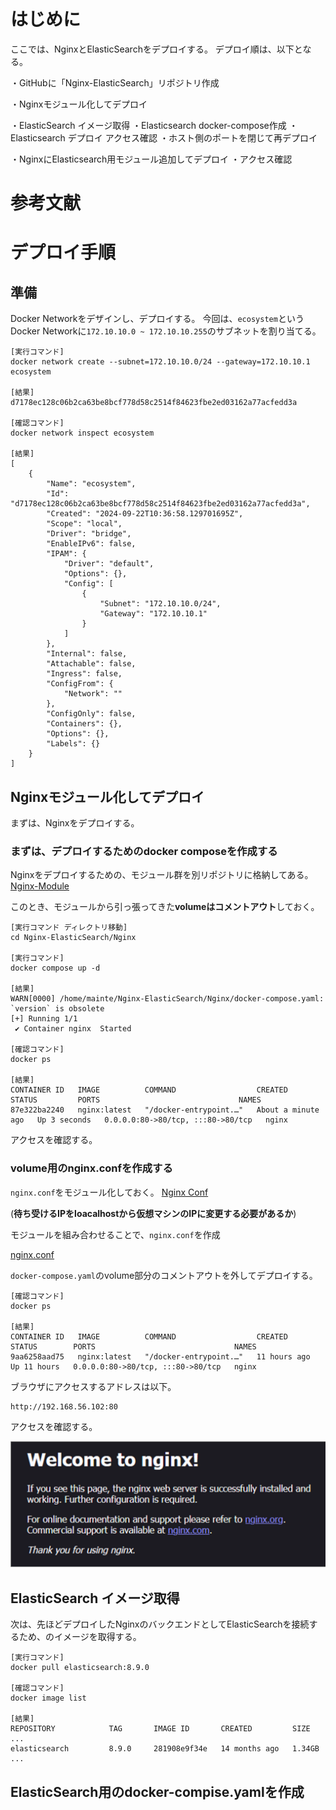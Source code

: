 # はじめに
ここでは、NginxとElasticSearchをデプロイする。
デプロイ順は、以下となる。

・GitHubに「Nginx-ElasticSearch」リポジトリ作成

・Nginxモジュール化してデプロイ

・ElasticSearch イメージ取得
・Elasticsearch docker-compose作成
・Elasticsearch デプロイ アクセス確認
・ホスト側のポートを閉じて再デプロイ

・NginxにElasticsearch用モジュール追加してデプロイ
・アクセス確認


# 参考文献

# デプロイ手順

## 準備

Docker Networkをデザインし、デプロイする。
今回は、`ecosystem`というDocker Networkに`172.10.10.0 ~ 172.10.10.255`のサブネットを割り当てる。

```
[実行コマンド]
docker network create --subnet=172.10.10.0/24 --gateway=172.10.10.1 ecosystem

[結果]
d7178ec128c06b2ca63be8bcf778d58c2514f84623fbe2ed03162a77acfedd3a

[確認コマンド]
docker network inspect ecosystem

[結果]
[
    {
        "Name": "ecosystem",
        "Id": "d7178ec128c06b2ca63be8bcf778d58c2514f84623fbe2ed03162a77acfedd3a",
        "Created": "2024-09-22T10:36:58.129701695Z",
        "Scope": "local",
        "Driver": "bridge",
        "EnableIPv6": false,
        "IPAM": {
            "Driver": "default",
            "Options": {},
            "Config": [
                {
                    "Subnet": "172.10.10.0/24",
                    "Gateway": "172.10.10.1"
                }
            ]
        },
        "Internal": false,
        "Attachable": false,
        "Ingress": false,
        "ConfigFrom": {
            "Network": ""
        },
        "ConfigOnly": false,
        "Containers": {},
        "Options": {},
        "Labels": {}
    }
]
```

## Nginxモジュール化してデプロイ
まずは、Nginxをデプロイする。


### まずは、デプロイするためのdocker composeを作成する

Nginxをデプロイするための、モジュール群を別リポジトリに格納してある。
[Nginx-Module](https://github.com/halchil/Nginx-Module/tree/main)

このとき、モジュールから引っ張ってきた**volumeはコメントアウト**しておく。

```
[実行コマンド ディレクトリ移動]
cd Nginx-ElasticSearch/Nginx

[実行コマンド]
docker compose up -d

[結果]
WARN[0000] /home/mainte/Nginx-ElasticSearch/Nginx/docker-compose.yaml: `version` is obsolete 
[+] Running 1/1
 ✔ Container nginx  Started                          

[確認コマンド]
docker ps

[結果]
CONTAINER ID   IMAGE          COMMAND                  CREATED              STATUS         PORTS                               NAMES
87e322ba2240   nginx:latest   "/docker-entrypoint.…"   About a minute ago   Up 3 seconds   0.0.0.0:80->80/tcp, :::80->80/tcp   nginx
```

アクセスを確認する。

### volume用のnginx.confを作成する
`nginx.conf`をモジュール化しておく。
[Nginx Conf](https://github.com/halchil/Nginx-Module/tree/main/Nginx%20Conf)


(**待ち受けるIPをloacalhostから仮想マシンのIPに変更する必要があるか**)

モジュールを組み合わせることで、`nginx.conf`を作成

[nginx.conf](https://github.com/halchil/Nginx-ElasticSearch/blob/main/Nginx/nginx.conf)

`docker-compose.yaml`のvolume部分のコメントアウトを外してデプロイする。

```
[確認コマンド]
docker ps

[結果]
CONTAINER ID   IMAGE          COMMAND                  CREATED        STATUS        PORTS                               NAMES
9aa6258aad75   nginx:latest   "/docker-entrypoint.…"   11 hours ago   Up 11 hours   0.0.0.0:80->80/tcp, :::80->80/tcp   nginx
```

ブラウザにアクセスするアドレスは以下。
```
http://192.168.56.102:80
```
アクセスを確認する。

![access](./Img/img1.png)

## ElasticSearch イメージ取得
次は、先ほどデプロイしたNginxのバックエンドとしてElasticSearchを接続するため、のイメージを取得する。

```
[実行コマンド]
docker pull elasticsearch:8.9.0

[確認コマンド]
docker image list

[結果]
REPOSITORY            TAG       IMAGE ID       CREATED         SIZE
...
elasticsearch         8.9.0     281908e9f34e   14 months ago   1.34GB
...

```

## ElasticSearch用のdocker-compise.yamlを作成

